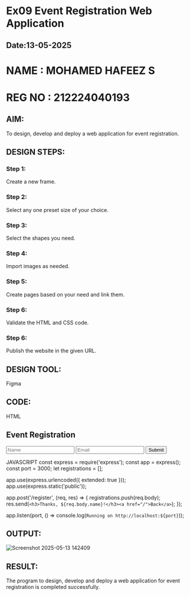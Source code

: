 # Ex09 Event Registration Web Application
## Date:13-05-2025
# NAME : MOHAMED HAFEEZ S
# REG NO : 212224040193
## AIM:
To design, develop and deploy a web application for event registration.

## DESIGN STEPS:

### Step 1:
Create a new frame.

### Step 2:
Select any one preset size of your choice.

### Step 3:
Select the shapes you need.

### Step 4:
Import images as needed.

### Step 5:
Create pages based on your need and link them.

### Step 6:

Validate the HTML and CSS code.

### Step 6:

Publish the website in the given URL.

## DESIGN TOOL:
Figma

## CODE:
HTML 
<!DOCTYPE html>
<html>
<head><title>Register</title></head>
<body>
  <h2>Event Registration</h2>
  <form action="/register" method="POST">
    <input name="name" placeholder="Name" required>
    <input name="email" placeholder="Email" required>
    <button>Submit</button>
  </form>
</body>
</html>

JAVASCRIPT 
const express = require('express');
const app = express();
const port = 3000;
let registrations = [];

app.use(express.urlencoded({ extended: true }));
app.use(express.static('public'));

app.post('/register', (req, res) => {
  registrations.push(req.body);
  res.send(`<h3>Thanks, ${req.body.name}!</h3><a href="/">Back</a>`);
});

app.listen(port, () => console.log(`Running on http://localhost:${port}`));
## OUTPUT:
![Screenshot 2025-05-13 142409](https://github.com/user-attachments/assets/5389e598-486e-41c3-bac1-cf9e4ffc0d08)

## RESULT:
The program to design, develop and deploy a web application for event registration is completed successfully.
